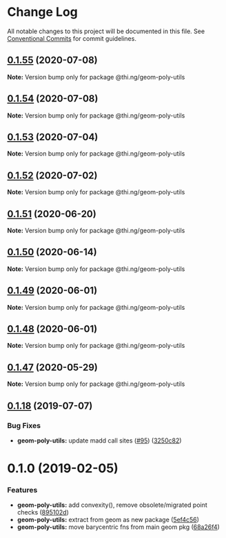 # Change Log

All notable changes to this project will be documented in this file.
See [Conventional Commits](https://conventionalcommits.org) for commit guidelines.

## [0.1.55](https://github.com/thi-ng/umbrella/compare/@thi.ng/geom-poly-utils@0.1.54...@thi.ng/geom-poly-utils@0.1.55) (2020-07-08)

**Note:** Version bump only for package @thi.ng/geom-poly-utils





## [0.1.54](https://github.com/thi-ng/umbrella/compare/@thi.ng/geom-poly-utils@0.1.53...@thi.ng/geom-poly-utils@0.1.54) (2020-07-08)

**Note:** Version bump only for package @thi.ng/geom-poly-utils





## [0.1.53](https://github.com/thi-ng/umbrella/compare/@thi.ng/geom-poly-utils@0.1.52...@thi.ng/geom-poly-utils@0.1.53) (2020-07-04)

**Note:** Version bump only for package @thi.ng/geom-poly-utils





## [0.1.52](https://github.com/thi-ng/umbrella/compare/@thi.ng/geom-poly-utils@0.1.51...@thi.ng/geom-poly-utils@0.1.52) (2020-07-02)

**Note:** Version bump only for package @thi.ng/geom-poly-utils





## [0.1.51](https://github.com/thi-ng/umbrella/compare/@thi.ng/geom-poly-utils@0.1.50...@thi.ng/geom-poly-utils@0.1.51) (2020-06-20)

**Note:** Version bump only for package @thi.ng/geom-poly-utils





## [0.1.50](https://github.com/thi-ng/umbrella/compare/@thi.ng/geom-poly-utils@0.1.49...@thi.ng/geom-poly-utils@0.1.50) (2020-06-14)

**Note:** Version bump only for package @thi.ng/geom-poly-utils





## [0.1.49](https://github.com/thi-ng/umbrella/compare/@thi.ng/geom-poly-utils@0.1.48...@thi.ng/geom-poly-utils@0.1.49) (2020-06-01)

**Note:** Version bump only for package @thi.ng/geom-poly-utils





## [0.1.48](https://github.com/thi-ng/umbrella/compare/@thi.ng/geom-poly-utils@0.1.47...@thi.ng/geom-poly-utils@0.1.48) (2020-06-01)

**Note:** Version bump only for package @thi.ng/geom-poly-utils





## [0.1.47](https://github.com/thi-ng/umbrella/compare/@thi.ng/geom-poly-utils@0.1.46...@thi.ng/geom-poly-utils@0.1.47) (2020-05-29)

**Note:** Version bump only for package @thi.ng/geom-poly-utils





## [0.1.18](https://github.com/thi-ng/umbrella/compare/@thi.ng/geom-poly-utils@0.1.17...@thi.ng/geom-poly-utils@0.1.18) (2019-07-07)

### Bug Fixes

* **geom-poly-utils:** update madd call sites ([#95](https://github.com/thi-ng/umbrella/issues/95)) ([3250c82](https://github.com/thi-ng/umbrella/commit/3250c82))

# 0.1.0 (2019-02-05)

### Features

* **geom-poly-utils:** add convexity(), remove obsolete/migrated point checks ([895102d](https://github.com/thi-ng/umbrella/commit/895102d))
* **geom-poly-utils:** extract from geom as new package ([5ef4c56](https://github.com/thi-ng/umbrella/commit/5ef4c56))
* **geom-poly-utils:** move barycentric fns from main geom pkg ([68a26f4](https://github.com/thi-ng/umbrella/commit/68a26f4))
